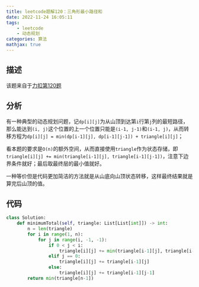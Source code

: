 ```yaml
---
title: leetcode题解120：三角形最小路径和
date: 2022-11-24 16:05:11
tags:
    - leetcode
    - 动态规划
categories: 算法
mathjax: true
---
```


## 描述

该题来自于[力扣第120题](https://leetcode.cn/problems/triangle/)

<!--more-->

## 分析

有一种典型的动态规划问题，记`dp[i][j]`为从山顶到达第`i`行第`j`列的最短路径，那么能达到`(i, j)`这个位置的上一个位置只能是`(i-1, j-1)`和`(i-1, j)`，从而转移方程为`dp[i][j] = min(dp[i-1][j], dp[i-1][j-1]) + triangle[i][j]`；

看本题的要求是`O(n)`的额外空间，从而直接使用`triangle`作为状态存储，即`triangle[i][j] += min(triangle[i-1][j], triangle[i-1][j-1])`，注意下边界条件就好；最后取最终层的最小值就好。

一种等价但是代码更加简洁的方法就是从山底向山顶状态转移，这样最终结果就是算完后山顶的值。

## 代码

```python
class Solution:
    def minimumTotal(self, triangle: List[List[int]]) -> int:
        n = len(triangle)
        for i in range(1, n):
            for j in range(i, -1, -1):
                if 0 < j < i:
                    triangle[i][j] += min(triangle[i-1][j], triangle[i-1][j-1])
                elif j == 0:
                    triangle[i][j] += triangle[i-1][j]
                else:
                    triangle[i][j] += triangle[i-1][j-1]
        return min(triangle[n-1])
```